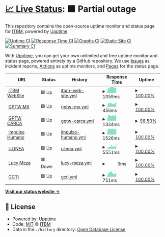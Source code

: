 # [📈 Live Status](https://itbm-services.github.io/projects): <!--live status--> **🟧 Partial outage**

This repository contains the open-source uptime monitor and status page for [ITBM](https://itbm-services.github.io/projects), powered by [Upptime](https://github.com/upptime/upptime).

[![Uptime CI](https://github.com/itbm-services/projects/workflows/Uptime%20CI/badge.svg)](https://github.com/itbm-services/projects/actions?query=workflow%3A%22Uptime+CI%22)
[![Response Time CI](https://github.com/itbm-services/projects/workflows/Response%20Time%20CI/badge.svg)](https://github.com/itbm-services/projects/actions?query=workflow%3A%22Response+Time+CI%22)
[![Graphs CI](https://github.com/itbm-services/projects/workflows/Graphs%20CI/badge.svg)](https://github.com/itbm-services/projects/actions?query=workflow%3A%22Graphs+CI%22)
[![Static Site CI](https://github.com/itbm-services/projects/workflows/Static%20Site%20CI/badge.svg)](https://github.com/itbm-services/projects/actions?query=workflow%3A%22Static+Site+CI%22)
[![Summary CI](https://github.com/itbm-services/projects/workflows/Summary%20CI/badge.svg)](https://github.com/itbm-services/projects/actions?query=workflow%3A%22Summary+CI%22)

With [Upptime](https://upptime.js.org), you can get your own unlimited and free uptime monitor and status page, powered entirely by a GitHub repository. We use [Issues](https://github.com/itbm-services/projects/issues) as incident reports, [Actions](https://github.com/itbm-services/projects/actions) as uptime monitors, and [Pages](https://itbm-services.github.io/projects) for the status page.

<!--start: status pages-->
<!-- This summary is generated by Upptime (https://github.com/upptime/upptime) -->
<!-- Do not edit this manually, your changes will be overwritten -->
<!-- prettier-ignore -->
| URL | Status | History | Response Time | Uptime |
| --- | ------ | ------- | ------------- | ------ |
| <img alt="" src="https://icons.duckduckgo.com/ip3/itbm.mx.ico" height="13"> [ITBM WebSite](https://itbm.mx) | 🟩 Up | [itbm-web-site.yml](https://github.com/itbm-services/projects/commits/HEAD/history/itbm-web-site.yml) | <details><summary><img alt="Response time graph" src="./graphs/itbm-web-site/response-time-week.png" height="20"> 1059ms</summary><br><a href="https://itbm-services.github.io/projects/history/itbm-web-site"><img alt="Response time 1209" src="https://img.shields.io/endpoint?url=https%3A%2F%2Fraw.githubusercontent.com%2Fitbm-services%2Fprojects%2FHEAD%2Fapi%2Fitbm-web-site%2Fresponse-time.json"></a><br><a href="https://itbm-services.github.io/projects/history/itbm-web-site"><img alt="24-hour response time 1121" src="https://img.shields.io/endpoint?url=https%3A%2F%2Fraw.githubusercontent.com%2Fitbm-services%2Fprojects%2FHEAD%2Fapi%2Fitbm-web-site%2Fresponse-time-day.json"></a><br><a href="https://itbm-services.github.io/projects/history/itbm-web-site"><img alt="7-day response time 1059" src="https://img.shields.io/endpoint?url=https%3A%2F%2Fraw.githubusercontent.com%2Fitbm-services%2Fprojects%2FHEAD%2Fapi%2Fitbm-web-site%2Fresponse-time-week.json"></a><br><a href="https://itbm-services.github.io/projects/history/itbm-web-site"><img alt="30-day response time 1106" src="https://img.shields.io/endpoint?url=https%3A%2F%2Fraw.githubusercontent.com%2Fitbm-services%2Fprojects%2FHEAD%2Fapi%2Fitbm-web-site%2Fresponse-time-month.json"></a><br><a href="https://itbm-services.github.io/projects/history/itbm-web-site"><img alt="1-year response time 1209" src="https://img.shields.io/endpoint?url=https%3A%2F%2Fraw.githubusercontent.com%2Fitbm-services%2Fprojects%2FHEAD%2Fapi%2Fitbm-web-site%2Fresponse-time-year.json"></a></details> | <details><summary><a href="https://itbm-services.github.io/projects/history/itbm-web-site">100.00%</a></summary><a href="https://itbm-services.github.io/projects/history/itbm-web-site"><img alt="All-time uptime 99.11%" src="https://img.shields.io/endpoint?url=https%3A%2F%2Fraw.githubusercontent.com%2Fitbm-services%2Fprojects%2FHEAD%2Fapi%2Fitbm-web-site%2Fuptime.json"></a><br><a href="https://itbm-services.github.io/projects/history/itbm-web-site"><img alt="24-hour uptime 100.00%" src="https://img.shields.io/endpoint?url=https%3A%2F%2Fraw.githubusercontent.com%2Fitbm-services%2Fprojects%2FHEAD%2Fapi%2Fitbm-web-site%2Fuptime-day.json"></a><br><a href="https://itbm-services.github.io/projects/history/itbm-web-site"><img alt="7-day uptime 100.00%" src="https://img.shields.io/endpoint?url=https%3A%2F%2Fraw.githubusercontent.com%2Fitbm-services%2Fprojects%2FHEAD%2Fapi%2Fitbm-web-site%2Fuptime-week.json"></a><br><a href="https://itbm-services.github.io/projects/history/itbm-web-site"><img alt="30-day uptime 100.00%" src="https://img.shields.io/endpoint?url=https%3A%2F%2Fraw.githubusercontent.com%2Fitbm-services%2Fprojects%2FHEAD%2Fapi%2Fitbm-web-site%2Fuptime-month.json"></a><br><a href="https://itbm-services.github.io/projects/history/itbm-web-site"><img alt="1-year uptime 99.11%" src="https://img.shields.io/endpoint?url=https%3A%2F%2Fraw.githubusercontent.com%2Fitbm-services%2Fprojects%2FHEAD%2Fapi%2Fitbm-web-site%2Fuptime-year.json"></a></details>
| <img alt="" src="https://icons.duckduckgo.com/ip3/greatplacetowork.com.mx.ico" height="13"> [GPTW MX](https://greatplacetowork.com.mx) | 🟩 Up | [gptw-mx.yml](https://github.com/itbm-services/projects/commits/HEAD/history/gptw-mx.yml) | <details><summary><img alt="Response time graph" src="./graphs/gptw-mx/response-time-week.png" height="20"> 456ms</summary><br><a href="https://itbm-services.github.io/projects/history/gptw-mx"><img alt="Response time 562" src="https://img.shields.io/endpoint?url=https%3A%2F%2Fraw.githubusercontent.com%2Fitbm-services%2Fprojects%2FHEAD%2Fapi%2Fgptw-mx%2Fresponse-time.json"></a><br><a href="https://itbm-services.github.io/projects/history/gptw-mx"><img alt="24-hour response time 277" src="https://img.shields.io/endpoint?url=https%3A%2F%2Fraw.githubusercontent.com%2Fitbm-services%2Fprojects%2FHEAD%2Fapi%2Fgptw-mx%2Fresponse-time-day.json"></a><br><a href="https://itbm-services.github.io/projects/history/gptw-mx"><img alt="7-day response time 456" src="https://img.shields.io/endpoint?url=https%3A%2F%2Fraw.githubusercontent.com%2Fitbm-services%2Fprojects%2FHEAD%2Fapi%2Fgptw-mx%2Fresponse-time-week.json"></a><br><a href="https://itbm-services.github.io/projects/history/gptw-mx"><img alt="30-day response time 436" src="https://img.shields.io/endpoint?url=https%3A%2F%2Fraw.githubusercontent.com%2Fitbm-services%2Fprojects%2FHEAD%2Fapi%2Fgptw-mx%2Fresponse-time-month.json"></a><br><a href="https://itbm-services.github.io/projects/history/gptw-mx"><img alt="1-year response time 562" src="https://img.shields.io/endpoint?url=https%3A%2F%2Fraw.githubusercontent.com%2Fitbm-services%2Fprojects%2FHEAD%2Fapi%2Fgptw-mx%2Fresponse-time-year.json"></a></details> | <details><summary><a href="https://itbm-services.github.io/projects/history/gptw-mx">100.00%</a></summary><a href="https://itbm-services.github.io/projects/history/gptw-mx"><img alt="All-time uptime 99.79%" src="https://img.shields.io/endpoint?url=https%3A%2F%2Fraw.githubusercontent.com%2Fitbm-services%2Fprojects%2FHEAD%2Fapi%2Fgptw-mx%2Fuptime.json"></a><br><a href="https://itbm-services.github.io/projects/history/gptw-mx"><img alt="24-hour uptime 100.00%" src="https://img.shields.io/endpoint?url=https%3A%2F%2Fraw.githubusercontent.com%2Fitbm-services%2Fprojects%2FHEAD%2Fapi%2Fgptw-mx%2Fuptime-day.json"></a><br><a href="https://itbm-services.github.io/projects/history/gptw-mx"><img alt="7-day uptime 100.00%" src="https://img.shields.io/endpoint?url=https%3A%2F%2Fraw.githubusercontent.com%2Fitbm-services%2Fprojects%2FHEAD%2Fapi%2Fgptw-mx%2Fuptime-week.json"></a><br><a href="https://itbm-services.github.io/projects/history/gptw-mx"><img alt="30-day uptime 100.00%" src="https://img.shields.io/endpoint?url=https%3A%2F%2Fraw.githubusercontent.com%2Fitbm-services%2Fprojects%2FHEAD%2Fapi%2Fgptw-mx%2Fuptime-month.json"></a><br><a href="https://itbm-services.github.io/projects/history/gptw-mx"><img alt="1-year uptime 99.79%" src="https://img.shields.io/endpoint?url=https%3A%2F%2Fraw.githubusercontent.com%2Fitbm-services%2Fprojects%2FHEAD%2Fapi%2Fgptw-mx%2Fuptime-year.json"></a></details>
| <img alt="" src="https://icons.duckduckgo.com/ip3/greatplacetoworkcarca.com.ico" height="13"> [GPTW CARCA](https://greatplacetoworkcarca.com/es) | 🟩 Up | [gptw-carca.yml](https://github.com/itbm-services/projects/commits/HEAD/history/gptw-carca.yml) | <details><summary><img alt="Response time graph" src="./graphs/gptw-carca/response-time-week.png" height="20"> 1334ms</summary><br><a href="https://itbm-services.github.io/projects/history/gptw-carca"><img alt="Response time 1769" src="https://img.shields.io/endpoint?url=https%3A%2F%2Fraw.githubusercontent.com%2Fitbm-services%2Fprojects%2FHEAD%2Fapi%2Fgptw-carca%2Fresponse-time.json"></a><br><a href="https://itbm-services.github.io/projects/history/gptw-carca"><img alt="24-hour response time 1495" src="https://img.shields.io/endpoint?url=https%3A%2F%2Fraw.githubusercontent.com%2Fitbm-services%2Fprojects%2FHEAD%2Fapi%2Fgptw-carca%2Fresponse-time-day.json"></a><br><a href="https://itbm-services.github.io/projects/history/gptw-carca"><img alt="7-day response time 1334" src="https://img.shields.io/endpoint?url=https%3A%2F%2Fraw.githubusercontent.com%2Fitbm-services%2Fprojects%2FHEAD%2Fapi%2Fgptw-carca%2Fresponse-time-week.json"></a><br><a href="https://itbm-services.github.io/projects/history/gptw-carca"><img alt="30-day response time 1545" src="https://img.shields.io/endpoint?url=https%3A%2F%2Fraw.githubusercontent.com%2Fitbm-services%2Fprojects%2FHEAD%2Fapi%2Fgptw-carca%2Fresponse-time-month.json"></a><br><a href="https://itbm-services.github.io/projects/history/gptw-carca"><img alt="1-year response time 1769" src="https://img.shields.io/endpoint?url=https%3A%2F%2Fraw.githubusercontent.com%2Fitbm-services%2Fprojects%2FHEAD%2Fapi%2Fgptw-carca%2Fresponse-time-year.json"></a></details> | <details><summary><a href="https://itbm-services.github.io/projects/history/gptw-carca">96.50%</a></summary><a href="https://itbm-services.github.io/projects/history/gptw-carca"><img alt="All-time uptime 99.32%" src="https://img.shields.io/endpoint?url=https%3A%2F%2Fraw.githubusercontent.com%2Fitbm-services%2Fprojects%2FHEAD%2Fapi%2Fgptw-carca%2Fuptime.json"></a><br><a href="https://itbm-services.github.io/projects/history/gptw-carca"><img alt="24-hour uptime 100.00%" src="https://img.shields.io/endpoint?url=https%3A%2F%2Fraw.githubusercontent.com%2Fitbm-services%2Fprojects%2FHEAD%2Fapi%2Fgptw-carca%2Fuptime-day.json"></a><br><a href="https://itbm-services.github.io/projects/history/gptw-carca"><img alt="7-day uptime 96.50%" src="https://img.shields.io/endpoint?url=https%3A%2F%2Fraw.githubusercontent.com%2Fitbm-services%2Fprojects%2FHEAD%2Fapi%2Fgptw-carca%2Fuptime-week.json"></a><br><a href="https://itbm-services.github.io/projects/history/gptw-carca"><img alt="30-day uptime 99.19%" src="https://img.shields.io/endpoint?url=https%3A%2F%2Fraw.githubusercontent.com%2Fitbm-services%2Fprojects%2FHEAD%2Fapi%2Fgptw-carca%2Fuptime-month.json"></a><br><a href="https://itbm-services.github.io/projects/history/gptw-carca"><img alt="1-year uptime 99.32%" src="https://img.shields.io/endpoint?url=https%3A%2F%2Fraw.githubusercontent.com%2Fitbm-services%2Fprojects%2FHEAD%2Fapi%2Fgptw-carca%2Fuptime-year.json"></a></details>
| <img alt="" src="https://icons.duckduckgo.com/ip3/impulsohumano.org.ico" height="13"> [Impulso Humano](https://impulsohumano.org) | 🟩 Up | [impulso-humano.yml](https://github.com/itbm-services/projects/commits/HEAD/history/impulso-humano.yml) | <details><summary><img alt="Response time graph" src="./graphs/impulso-humano/response-time-week.png" height="20"> 1526ms</summary><br><a href="https://itbm-services.github.io/projects/history/impulso-humano"><img alt="Response time 1179" src="https://img.shields.io/endpoint?url=https%3A%2F%2Fraw.githubusercontent.com%2Fitbm-services%2Fprojects%2FHEAD%2Fapi%2Fimpulso-humano%2Fresponse-time.json"></a><br><a href="https://itbm-services.github.io/projects/history/impulso-humano"><img alt="24-hour response time 1142" src="https://img.shields.io/endpoint?url=https%3A%2F%2Fraw.githubusercontent.com%2Fitbm-services%2Fprojects%2FHEAD%2Fapi%2Fimpulso-humano%2Fresponse-time-day.json"></a><br><a href="https://itbm-services.github.io/projects/history/impulso-humano"><img alt="7-day response time 1526" src="https://img.shields.io/endpoint?url=https%3A%2F%2Fraw.githubusercontent.com%2Fitbm-services%2Fprojects%2FHEAD%2Fapi%2Fimpulso-humano%2Fresponse-time-week.json"></a><br><a href="https://itbm-services.github.io/projects/history/impulso-humano"><img alt="30-day response time 1577" src="https://img.shields.io/endpoint?url=https%3A%2F%2Fraw.githubusercontent.com%2Fitbm-services%2Fprojects%2FHEAD%2Fapi%2Fimpulso-humano%2Fresponse-time-month.json"></a><br><a href="https://itbm-services.github.io/projects/history/impulso-humano"><img alt="1-year response time 1179" src="https://img.shields.io/endpoint?url=https%3A%2F%2Fraw.githubusercontent.com%2Fitbm-services%2Fprojects%2FHEAD%2Fapi%2Fimpulso-humano%2Fresponse-time-year.json"></a></details> | <details><summary><a href="https://itbm-services.github.io/projects/history/impulso-humano">100.00%</a></summary><a href="https://itbm-services.github.io/projects/history/impulso-humano"><img alt="All-time uptime 58.76%" src="https://img.shields.io/endpoint?url=https%3A%2F%2Fraw.githubusercontent.com%2Fitbm-services%2Fprojects%2FHEAD%2Fapi%2Fimpulso-humano%2Fuptime.json"></a><br><a href="https://itbm-services.github.io/projects/history/impulso-humano"><img alt="24-hour uptime 100.00%" src="https://img.shields.io/endpoint?url=https%3A%2F%2Fraw.githubusercontent.com%2Fitbm-services%2Fprojects%2FHEAD%2Fapi%2Fimpulso-humano%2Fuptime-day.json"></a><br><a href="https://itbm-services.github.io/projects/history/impulso-humano"><img alt="7-day uptime 100.00%" src="https://img.shields.io/endpoint?url=https%3A%2F%2Fraw.githubusercontent.com%2Fitbm-services%2Fprojects%2FHEAD%2Fapi%2Fimpulso-humano%2Fuptime-week.json"></a><br><a href="https://itbm-services.github.io/projects/history/impulso-humano"><img alt="30-day uptime 88.02%" src="https://img.shields.io/endpoint?url=https%3A%2F%2Fraw.githubusercontent.com%2Fitbm-services%2Fprojects%2FHEAD%2Fapi%2Fimpulso-humano%2Fuptime-month.json"></a><br><a href="https://itbm-services.github.io/projects/history/impulso-humano"><img alt="1-year uptime 58.76%" src="https://img.shields.io/endpoint?url=https%3A%2F%2Fraw.githubusercontent.com%2Fitbm-services%2Fprojects%2FHEAD%2Fapi%2Fimpulso-humano%2Fuptime-year.json"></a></details>
| <img alt="" src="https://icons.duckduckgo.com/ip3/ulinea.edu.mx.ico" height="13"> [ULINEA](https://ulinea.edu.mx) | 🟩 Up | [ulinea.yml](https://github.com/itbm-services/projects/commits/HEAD/history/ulinea.yml) | <details><summary><img alt="Response time graph" src="./graphs/ulinea/response-time-week.png" height="20"> 5551ms</summary><br><a href="https://itbm-services.github.io/projects/history/ulinea"><img alt="Response time 2882" src="https://img.shields.io/endpoint?url=https%3A%2F%2Fraw.githubusercontent.com%2Fitbm-services%2Fprojects%2FHEAD%2Fapi%2Fulinea%2Fresponse-time.json"></a><br><a href="https://itbm-services.github.io/projects/history/ulinea"><img alt="24-hour response time 3026" src="https://img.shields.io/endpoint?url=https%3A%2F%2Fraw.githubusercontent.com%2Fitbm-services%2Fprojects%2FHEAD%2Fapi%2Fulinea%2Fresponse-time-day.json"></a><br><a href="https://itbm-services.github.io/projects/history/ulinea"><img alt="7-day response time 5551" src="https://img.shields.io/endpoint?url=https%3A%2F%2Fraw.githubusercontent.com%2Fitbm-services%2Fprojects%2FHEAD%2Fapi%2Fulinea%2Fresponse-time-week.json"></a><br><a href="https://itbm-services.github.io/projects/history/ulinea"><img alt="30-day response time 5535" src="https://img.shields.io/endpoint?url=https%3A%2F%2Fraw.githubusercontent.com%2Fitbm-services%2Fprojects%2FHEAD%2Fapi%2Fulinea%2Fresponse-time-month.json"></a><br><a href="https://itbm-services.github.io/projects/history/ulinea"><img alt="1-year response time 2882" src="https://img.shields.io/endpoint?url=https%3A%2F%2Fraw.githubusercontent.com%2Fitbm-services%2Fprojects%2FHEAD%2Fapi%2Fulinea%2Fresponse-time-year.json"></a></details> | <details><summary><a href="https://itbm-services.github.io/projects/history/ulinea">100.00%</a></summary><a href="https://itbm-services.github.io/projects/history/ulinea"><img alt="All-time uptime 97.19%" src="https://img.shields.io/endpoint?url=https%3A%2F%2Fraw.githubusercontent.com%2Fitbm-services%2Fprojects%2FHEAD%2Fapi%2Fulinea%2Fuptime.json"></a><br><a href="https://itbm-services.github.io/projects/history/ulinea"><img alt="24-hour uptime 100.00%" src="https://img.shields.io/endpoint?url=https%3A%2F%2Fraw.githubusercontent.com%2Fitbm-services%2Fprojects%2FHEAD%2Fapi%2Fulinea%2Fuptime-day.json"></a><br><a href="https://itbm-services.github.io/projects/history/ulinea"><img alt="7-day uptime 100.00%" src="https://img.shields.io/endpoint?url=https%3A%2F%2Fraw.githubusercontent.com%2Fitbm-services%2Fprojects%2FHEAD%2Fapi%2Fulinea%2Fuptime-week.json"></a><br><a href="https://itbm-services.github.io/projects/history/ulinea"><img alt="30-day uptime 100.00%" src="https://img.shields.io/endpoint?url=https%3A%2F%2Fraw.githubusercontent.com%2Fitbm-services%2Fprojects%2FHEAD%2Fapi%2Fulinea%2Fuptime-month.json"></a><br><a href="https://itbm-services.github.io/projects/history/ulinea"><img alt="1-year uptime 97.19%" src="https://img.shields.io/endpoint?url=https%3A%2F%2Fraw.githubusercontent.com%2Fitbm-services%2Fprojects%2FHEAD%2Fapi%2Fulinea%2Fuptime-year.json"></a></details>
| <img alt="" src="https://icons.duckduckgo.com/ip3/lucymeza.si.ico" height="13"> [Lucy Meza](https://lucymeza.si) | 🟥 Down | [lucy-meza.yml](https://github.com/itbm-services/projects/commits/HEAD/history/lucy-meza.yml) | <details><summary><img alt="Response time graph" src="./graphs/lucy-meza/response-time-week.png" height="20"> 0ms</summary><br><a href="https://itbm-services.github.io/projects/history/lucy-meza"><img alt="Response time 707" src="https://img.shields.io/endpoint?url=https%3A%2F%2Fraw.githubusercontent.com%2Fitbm-services%2Fprojects%2FHEAD%2Fapi%2Flucy-meza%2Fresponse-time.json"></a><br><a href="https://itbm-services.github.io/projects/history/lucy-meza"><img alt="24-hour response time 0" src="https://img.shields.io/endpoint?url=https%3A%2F%2Fraw.githubusercontent.com%2Fitbm-services%2Fprojects%2FHEAD%2Fapi%2Flucy-meza%2Fresponse-time-day.json"></a><br><a href="https://itbm-services.github.io/projects/history/lucy-meza"><img alt="7-day response time 0" src="https://img.shields.io/endpoint?url=https%3A%2F%2Fraw.githubusercontent.com%2Fitbm-services%2Fprojects%2FHEAD%2Fapi%2Flucy-meza%2Fresponse-time-week.json"></a><br><a href="https://itbm-services.github.io/projects/history/lucy-meza"><img alt="30-day response time 0" src="https://img.shields.io/endpoint?url=https%3A%2F%2Fraw.githubusercontent.com%2Fitbm-services%2Fprojects%2FHEAD%2Fapi%2Flucy-meza%2Fresponse-time-month.json"></a><br><a href="https://itbm-services.github.io/projects/history/lucy-meza"><img alt="1-year response time 707" src="https://img.shields.io/endpoint?url=https%3A%2F%2Fraw.githubusercontent.com%2Fitbm-services%2Fprojects%2FHEAD%2Fapi%2Flucy-meza%2Fresponse-time-year.json"></a></details> | <details><summary><a href="https://itbm-services.github.io/projects/history/lucy-meza">100.00%</a></summary><a href="https://itbm-services.github.io/projects/history/lucy-meza"><img alt="All-time uptime 99.56%" src="https://img.shields.io/endpoint?url=https%3A%2F%2Fraw.githubusercontent.com%2Fitbm-services%2Fprojects%2FHEAD%2Fapi%2Flucy-meza%2Fuptime.json"></a><br><a href="https://itbm-services.github.io/projects/history/lucy-meza"><img alt="24-hour uptime 100.00%" src="https://img.shields.io/endpoint?url=https%3A%2F%2Fraw.githubusercontent.com%2Fitbm-services%2Fprojects%2FHEAD%2Fapi%2Flucy-meza%2Fuptime-day.json"></a><br><a href="https://itbm-services.github.io/projects/history/lucy-meza"><img alt="7-day uptime 100.00%" src="https://img.shields.io/endpoint?url=https%3A%2F%2Fraw.githubusercontent.com%2Fitbm-services%2Fprojects%2FHEAD%2Fapi%2Flucy-meza%2Fuptime-week.json"></a><br><a href="https://itbm-services.github.io/projects/history/lucy-meza"><img alt="30-day uptime 100.00%" src="https://img.shields.io/endpoint?url=https%3A%2F%2Fraw.githubusercontent.com%2Fitbm-services%2Fprojects%2FHEAD%2Fapi%2Flucy-meza%2Fuptime-month.json"></a><br><a href="https://itbm-services.github.io/projects/history/lucy-meza"><img alt="1-year uptime 99.56%" src="https://img.shields.io/endpoint?url=https%3A%2F%2Fraw.githubusercontent.com%2Fitbm-services%2Fprojects%2FHEAD%2Fapi%2Flucy-meza%2Fuptime-year.json"></a></details>
| <img alt="" src="https://icons.duckduckgo.com/ip3/greatculturetoinnovate.org.ico" height="13"> [GCTI](https://greatculturetoinnovate.org) | 🟩 Up | [gcti.yml](https://github.com/itbm-services/projects/commits/HEAD/history/gcti.yml) | <details><summary><img alt="Response time graph" src="./graphs/gcti/response-time-week.png" height="20"> 751ms</summary><br><a href="https://itbm-services.github.io/projects/history/gcti"><img alt="Response time 872" src="https://img.shields.io/endpoint?url=https%3A%2F%2Fraw.githubusercontent.com%2Fitbm-services%2Fprojects%2FHEAD%2Fapi%2Fgcti%2Fresponse-time.json"></a><br><a href="https://itbm-services.github.io/projects/history/gcti"><img alt="24-hour response time 663" src="https://img.shields.io/endpoint?url=https%3A%2F%2Fraw.githubusercontent.com%2Fitbm-services%2Fprojects%2FHEAD%2Fapi%2Fgcti%2Fresponse-time-day.json"></a><br><a href="https://itbm-services.github.io/projects/history/gcti"><img alt="7-day response time 751" src="https://img.shields.io/endpoint?url=https%3A%2F%2Fraw.githubusercontent.com%2Fitbm-services%2Fprojects%2FHEAD%2Fapi%2Fgcti%2Fresponse-time-week.json"></a><br><a href="https://itbm-services.github.io/projects/history/gcti"><img alt="30-day response time 743" src="https://img.shields.io/endpoint?url=https%3A%2F%2Fraw.githubusercontent.com%2Fitbm-services%2Fprojects%2FHEAD%2Fapi%2Fgcti%2Fresponse-time-month.json"></a><br><a href="https://itbm-services.github.io/projects/history/gcti"><img alt="1-year response time 872" src="https://img.shields.io/endpoint?url=https%3A%2F%2Fraw.githubusercontent.com%2Fitbm-services%2Fprojects%2FHEAD%2Fapi%2Fgcti%2Fresponse-time-year.json"></a></details> | <details><summary><a href="https://itbm-services.github.io/projects/history/gcti">100.00%</a></summary><a href="https://itbm-services.github.io/projects/history/gcti"><img alt="All-time uptime 98.44%" src="https://img.shields.io/endpoint?url=https%3A%2F%2Fraw.githubusercontent.com%2Fitbm-services%2Fprojects%2FHEAD%2Fapi%2Fgcti%2Fuptime.json"></a><br><a href="https://itbm-services.github.io/projects/history/gcti"><img alt="24-hour uptime 100.00%" src="https://img.shields.io/endpoint?url=https%3A%2F%2Fraw.githubusercontent.com%2Fitbm-services%2Fprojects%2FHEAD%2Fapi%2Fgcti%2Fuptime-day.json"></a><br><a href="https://itbm-services.github.io/projects/history/gcti"><img alt="7-day uptime 100.00%" src="https://img.shields.io/endpoint?url=https%3A%2F%2Fraw.githubusercontent.com%2Fitbm-services%2Fprojects%2FHEAD%2Fapi%2Fgcti%2Fuptime-week.json"></a><br><a href="https://itbm-services.github.io/projects/history/gcti"><img alt="30-day uptime 100.00%" src="https://img.shields.io/endpoint?url=https%3A%2F%2Fraw.githubusercontent.com%2Fitbm-services%2Fprojects%2FHEAD%2Fapi%2Fgcti%2Fuptime-month.json"></a><br><a href="https://itbm-services.github.io/projects/history/gcti"><img alt="1-year uptime 98.44%" src="https://img.shields.io/endpoint?url=https%3A%2F%2Fraw.githubusercontent.com%2Fitbm-services%2Fprojects%2FHEAD%2Fapi%2Fgcti%2Fuptime-year.json"></a></details>

<!--end: status pages-->

[**Visit our status website →**](https://itbm-services.github.io/projects)

## 📄 License

- Powered by: [Upptime](https://github.com/upptime/upptime)
- Code: [MIT](./LICENSE) © [ITBM](https://itbm-services.github.io/projects)
- Data in the `./history` directory: [Open Database License](https://opendatacommons.org/licenses/odbl/1-0/)
